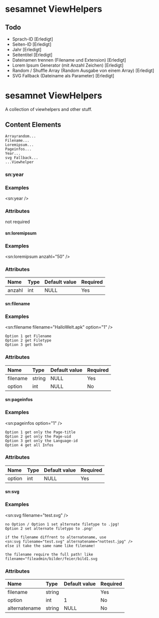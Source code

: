 sesamnet ViewHelpers
=========

Todo
---------------
- Sprach-ID [Erledigt]
- Seiten-ID [Erledigt]
- Jahr [Erledigt]
- Seitentitel [Erledigt]
- Dateinamen trennen (Filename und Extension) [Erledigt]
- Lorem Ipsum Generator (mit Anzahl Zeichen) [Erledigt]
- Random / Shuffle Array (Random Ausgabe von einem Array) [Erledigt]
- SVG Fallback  (Dateiname als Parameter) [Erledigt]

 

sesamnet ViewHelpers
===============================
A collection of viewhelpers and other stuff.


## Content Elements
    Arrayrandom...
    Filename...
    Loremipsum...
    Pageinfos...
    Year...
    svg Fallback...
    ...Viewhelper




### sn:year

### Examples

&lt;sn:year /&gt;



### Attributes
not required


#### sn:loremipsum

### Examples

&lt;sn:loremipsum anzahl="50" /&gt;



### Attributes
| Name          | Type      | Default value | Required  |
|:--------------|:----------|:--------------|:----------|
| anzahl        | int       | NULL          | Yes       |


#### sn:filename

### Examples

&lt;sn:filename filename="HalloWelt.apk" option="1" /&gt;

    Option 1 get Filename
    Option 2 get Filetype
    Option 3 get both

### Attributes
| Name          | Type      | Default value | Required  |
|:--------------|:----------|:--------------|:----------|
| filename      | string    | NULL          | Yes       |
| option        | int       | NULL          | No        |


#### sn:pageinfos

### Examples

&lt;sn:pageinfos option="1" /&gt;

    Option 1 get only the Page-title
    Option 2 get only the Page-uid
    Option 3 get only the Language-id
    Option 4 get all Infos
    

### Attributes
| Name          | Type      | Default value | Required  |
|:--------------|:----------|:--------------|:----------|
| option        | int       | NULL          | Yes       |



#### sn:svg

### Examples

&lt;sn:svg filename="test.svg" /&gt;

    no Option / Option 1 set alternate filetype to .jpg!
    Option 2 set alternate filetypo to .png!
    
    if the filename diffrent to alternatename, use
    <sn:svg filename="test.svg" alternatename="nottest.jpg" />
    else it take the same name like filename!
    
    the filename require the full path! like filename="fileadmin/bilder/feier/bild1.svg  


### Attributes
| Name          | Type      | Default value | Required  |
|:--------------|:----------|:--------------|:----------|
| filename      | string    |               | Yes       |
| option        | int       | 1             | No        |
| alternatename | string    | NULL          | No        |

